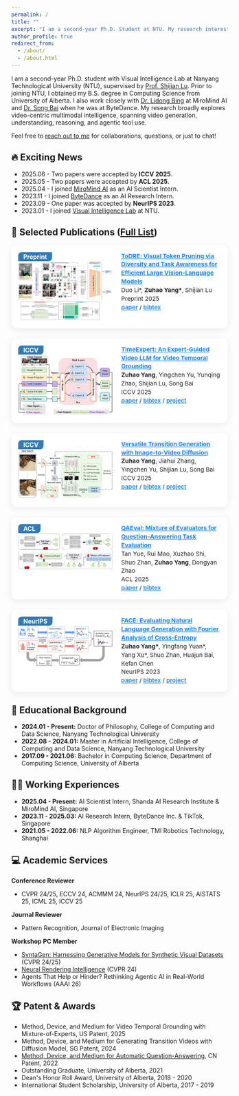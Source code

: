 ```yaml
---
permalink: /
title: ""
excerpt: "I am a second-year Ph.D. Student at NTU. My research interests include: video understanding, video reasoning, and video generation."
author_profile: true
redirect_from: 
  - /about/
  - /about.html
---
```


<style>
.paper-box {
  display: flex;
  align-items: flex-start;
  margin-bottom: 24px;
  border-radius: 12px;
  box-shadow: 0 4px 16px 0 rgba(0,0,0,0.08);
  background: #fff;
  padding: 16px;
  gap: 20px;
}
.paper-box-image {
  flex: 0 0 220px;      /* 原来是160px，这里设大一点 */
  position: relative;
}
.paper-box-image .badge {
  position: absolute;
  left: 0; top: 0;
  background: #337ab7;
  color: #fff;
  padding: 2px 12px;
  font-size: 14px;
  border-radius: 8px 0 8px 0;
  font-weight: 700;
  z-index: 2;
}
.paper-box-image img {
  width: 100%;
  border-radius: 8px;
  margin-top: 22px;
}
.paper-box-text {
  flex: 1;
  font-size: 0.98em;    /* 这里设小一点，可以0.96em甚至0.92em */
  line-height: 1.45;
  color: #202124;
}
.paper-box-text a {
  color: #1684fc;
  font-weight: 600;
  font-size: 1em;       /* 链接也小一点 */
}
.paper-box-text i {
  color: #555;
  font-style: italic;
  font-size: 0.98em;
}
</style>

I am a second-year Ph.D. student with Visual Intelligence Lab at Nanyang Technological University (NTU), supervised by [Prof. Shijian Lu](https://personal.ntu.edu.sg/shijian.lu/). Prior to joining NTU, I obtained my B.S. degree in Computing Science from University of Alberta. I also work closely with [Dr. Lidong Bing](https://lidongbing.github.io/) at MiroMind AI and [Dr. Song Bai](https://songbai.site/) when he was at ByteDance. My research broadly explores video-centric multimodal intelligence, spanning video generation, understanding, reasoning, and agentic tool use.

Feel free to [reach out to me](https://drive.google.com/file/d/1ru6JmlBLg1KN7Ht2aOeUuhHty-f3R5w2/view?usp=sharing) for collaborations, questions, or just to chat!

🔥 Exciting News
---
* 2025.06 - Two papers were accepted by **ICCV 2025**.
* 2025.05 - Two papers were accepted by **ACL 2025**.
* 2025.04 - I joined [MiroMind AI](https://miromind.ai/) as an AI Scientist Intern.
* 2023.11 - I joined [ByteDance](https://www.bytedance.com/en/) as an AI Research Intern.
* 2023.09 - One paper was accepted by **NeurIPS 2023**.
* 2023.01 - I joined [Visual Intelligence Lab](https://sg-vilab.github.io/) at NTU.


📝 Selected Publications ([Full List](https://mwxely.github.io/publications/))
---
<div class="paper-box">
  <div class="paper-box-image">
    <span class="badge">Preprint</span>
    <img src="images/ToDRE.png" alt="ToDRE" width="100%">
  </div>
  <div class="paper-box-text">
    <a href="https://arxiv.org/abs/2505.18757"><b>ToDRE: Visual Token Pruning via Diversity and Task Awareness for Efficient Large Vision-Language Models</b></a><br>
    Duo Li*, <b>Zuhao Yang*</b>, Shijian Lu<br>
    Preprint 2025<br>
    <a href="https://arxiv.org/pdf/2505.18757">paper</a> / <a href="https://mwxely.github.io/bibtex/li2025todre.html">bibtex</a>
  </div>
</div>

<div class="paper-box">
  <div class="paper-box-image">
    <span class="badge">ICCV</span>
    <img src="images/TE.png" alt="TimeExpert" width="100%">
  </div>
  <div class="paper-box-text">
    <a href="https://arxiv.org/abs/2508.01699"><b>TimeExpert: An Expert-Guided Video LLM for Video Temporal Grounding</b></a><br>
    <b>Zuhao Yang</b>, Yingchen Yu, Yunqing Zhao, Shijian Lu, Song Bai<br>
    ICCV 2025<br>
    <a href="https://arxiv.org/pdf/2508.01699">paper</a> / <a href="https://mwxely.github.io/bibtex/yang2025timeexpert.html">bibtex</a> / <a href="https://mwxely.github.io/projects/yang2025time/index">project</a>
  </div>
</div>

<div class="paper-box">
  <div class="paper-box-image">
    <span class="badge">ICCV</span>
    <img src="images/VTG.png" alt="VTG" width="100%">
  </div>
  <div class="paper-box-text">
    <a href="https://arxiv.org/abs/2508.01698"><b>Versatile Transition Generation with Image-to-Video Diffusion</b></a><br>
    <b>Zuhao Yang</b>, Jiahui Zhang, Yingchen Yu, Shijian Lu, Song Bai<br>
    ICCV 2025<br>
    <a href="https://arxiv.org/pdf/2508.01698">paper</a> / <a href="https://mwxely.github.io/bibtex/yang2025versatile.html">bibtex</a> / <a href="https://mwxely.github.io/projects/yang2025vtg/index">project</a>
  </div>
</div>

<div class="paper-box">
  <div class="paper-box-image">
    <span class="badge">ACL</span>
    <img src="images/QAEval.png" alt="QAEval" width="100%">
  </div>
  <div class="paper-box-text">
    <a href="https://aclanthology.org/2025.acl-long.716"><b>QAEval: Mixture of Evaluators for Question‑Answering Task Evaluation</b></a><br>
    Tan Yue, Rui Mao, Xuzhao Shi, Shuo Zhan, <b>Zuhao Yang</b>, Dongyan Zhao<br>
    ACL 2025<br>
    <a href="https://aclanthology.org/2025.acl-long.716.pdf">paper</a> / <a href="https://mwxely.github.io/bibtex/yue2025qaeval.html">bibtex</a>
  </div>
</div>

<div class="paper-box">
  <div class="paper-box-image">
    <span class="badge">NeurIPS</span>
    <img src="images/FACE.png" alt="FACE" width="100%">
  </div>
  <div class="paper-box-text">
    <a href="https://arxiv.org/abs/2305.10307"><b>FACE: Evaluating Natural Language Generation with Fourier Analysis of Cross‑Entropy</b></a><br>
    <b>Zuhao Yang*</b>, Yingfang Yuan*, Yang Xu*, Shuo Zhan, Huajun Bai, Kefan Chen<br>
    NeurIPS 2023<br>
    <a href="https://arxiv.org/pdf/2305.10307">paper</a> / <a href="https://mwxely.github.io/bibtex/yang2023face.html">bibtex</a> / <a href="https://github.com/CLCS-SUSTech/FACE">project</a>
  </div>
</div>

📖 Educational Background
---
* **2024.01 - Present:** Doctor of Philosophy, College of Computing and Data Science, Nanyang Technological University
* **2022.08 - 2024.01:** Master in Artificial Intelligence, College of Computing and Data Science, Nanyang Technological University
* **2017.09 - 2021.06:** Bachelor in Computing Science, Department of Computing Science, University of Alberta

🧑‍⚖️ Working Experiences
---
* **2025.04 - Present:** AI Scientist Intern, Shanda AI Research Institute & MiroMind AI, Singapore
* **2023.11 - 2025.03:** AI Research Intern, ByteDance Inc. & TikTok, Singapore
* **2021.05 - 2022.06:** NLP Algorithm Engineer, TMI Robotics Technology, Shanghai

💻 Academic Services
---
**Conference Reviewer**
* CVPR 24/25, ECCV 24, ACMMM 24, NeurIPS 24/25, ICLR 25, AISTATS 25, ICML 25, ICCV 25  

**Journal Reviewer**
* Pattern Recognition, Journal of Electronic Imaging  

**Workshop PC Member**
* [SyntaGen: Harnessing Generative Models for Synthetic Visual Datasets](https://syntagen25.github.io/) (CVPR 24/25)
* [Neural Rendering Intelligence](https://neural-rendering.com/) (CVPR 24)
* Agents That Help or Hinder? Rethinking Agentic AI in Real-World Workflows (AAAI 26)

🏆 Patent & Awards
---
* Method, Device, and Medium for Video Temporal Grounding with Mixture-of-Experts, US Patent, 2025
* Method, Device, and Medium for Generating Transition Videos with Diffusion Model, SG Patent, 2024
* [Method, Device, and Medium for Automatic Question-Answering](http://epub.cnipa.gov.cn/patent/CN113946669A), CN Patent, 2022
* Outstanding Graduate, University of Alberta, 2021
* Dean's Honor Roll Award, University of Alberta, 2018 - 2020
* International Student Scholarship, University of Alberta, 2017 - 2019
